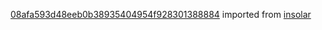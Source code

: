 [08afa593d48eeb0b38935404954f928301388884](https://github.com/insolar/insolar/commit/08afa593d48eeb0b38935404954f928301388884) imported from [insolar](https://github.com/insolar/insolar)
